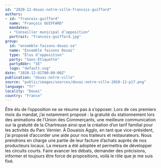 ```yaml
---
id: "2020-12-douai-notre-ville-francois-guiffard"
authors:
- id: "francois-guiffard"
  name: "François GUIFFARD"
  mandates: 
  - "Conseiller municipal d’opposition"
  portrait: "francois-guiffard.jpg"
group:
  id: "ensemble-faisons-douai-se"
  name: "Ensemble faisons Douai"
  type: "Élus d’opposition"
  party: "Sans-Étiquette"
  partyAbbr: "SE"
  logo: "default.svg"
date: "2020-12-01T00:00:00Z"
publication: "douai-notre-ville"
source: "public/images/sources/douai-notre-ville-2020-12-p17.png"
language: "fr"
locality: "Douai"
country: "France"
---
```


Être élu de l’opposition ne se résume pas à s’opposer. Lors de ces premiers mois du mandat, j’ai notamment proposé : la gratuité du stationnement lors des animations de l’Union des Commerçants, une meilleure communication sur la gratuité de la Chartreuse ainsi que la création d’un tarif familial pour les activités du Parc Vernier. À Douaisis Agglo, en tant que vice-président, j’ai proposé d’accorder une aide pour nos traiteurs et restaurateurs. Nous prendrons en charge une partie de leur facture d’achats auprès de nos producteurs locaux. La mesure a été adoptée et permettra de développer les circuits courts. Faire avancer les débats, demander des précisions, informer et toujours être force de propositions, voilà le rôle que je me suis fixé.
